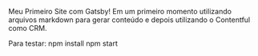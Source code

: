 Meu Primeiro Site com Gatsby!
Em um primeiro momento utilizando arquivos markdown para gerar conteúdo e depois utilizando o Contentful como CRM.

Para testar:
npm install
npm start